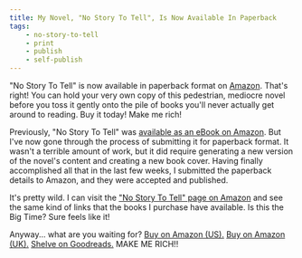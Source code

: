 ```yaml
---
title: My Novel, "No Story To Tell", Is Now Available In Paperback
tags:
    - no-story-to-tell
    - print
    - publish
    - self-publish
---
```

"No Story To Tell" is now available in paperback format on <a href="https://www.amazon.com/dp/B08QG4M76H" title="No Story To Tell by Miles Rausch, available on Amazon.com" target="_blank" rel="noopener">Amazon</a>. That's right! You can hold your very own copy of this pedestrian, mediocre novel before you toss it gently onto the pile of books you'll never actually get around to reading. Buy it today! Make me rich!

<!--more-->

Previously, "No Story To Tell" was <a href="/news/2020/07/17/no-story-to-tell-available.html">available as an eBook on Amazon</a>. But I've now gone through the process of submitting it for paperback format. It wasn't a terrible amount of work, but it did require generating a new version of the novel's content and creating a new book cover. Having finally accomplished all that in the last few weeks, I submitted the paperback details to Amazon, and they were accepted and published.

It's pretty wild. I can visit the <a href="https://www.amazon.com/dp/B08QG4M76H" title="No Story To Tell by Miles Rausch, available on Amazon.com" target="_blank" rel="noopener">"No Story To Tell" page on Amazon</a> and see the same kind of links that the books I purchase have available. Is this the Big Time? Sure feels like it!

Anyway... what are you waiting for? <a href="https://www.amazon.com/dp/B08QG4M76H" target="_blank" rel="noopener">Buy on Amazon (US).</a> <a href="https://www.amazon.co.uk/dp/B08QG4M76H" target="_blank" rel="noopener">Buy on Amazon (UK).</a> <a href="https://www.goodreads.com/book/show/54378332-no-story-to-tell" target="_blank" rel="noopener">Shelve on Goodreads.</a> MAKE ME RICH!!
